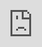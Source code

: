 ```yaml
---
layout: default
hide_footer: true

title: Course registration

permalink: /register/
---
```


<iframe id="typeform-full" class="f-topbar-fixed" width="100%" height="100%" frameborder="0" src="https://blackpepperswing1.typeform.com/to/ASTTQW" style="position: absolute; left:0; right:0; bottom:0; top:0; border:0;"></iframe>
<script type="text/javascript" src="https://embed.typeform.com/embed.js"></script>
